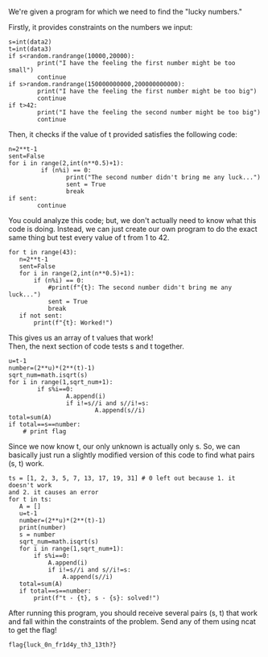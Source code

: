 We're given a program for which we need to find the "lucky numbers."

Firstly, it provides constraints on the numbers we input:

```  
s=int(data2)  
t=int(data3)  
if s<random.randrange(10000,20000):  
		print("I have the feeling the first number might be too small")  
		continue  
if s>random.randrange(150000000000,200000000000):  
		print("I have the feeling the first number might be too big")  
		continue  
if t>42:  
		print("I have the feeling the second number might be too big")  
		continue  
```

Then, it checks if the value of t provided satisfies the following code:

```  
n=2**t-1  
sent=False  
for i in range(2,int(n**0.5)+1):  
		 if (n%i) == 0:  
				print("The second number didn't bring me any luck...")  
				sent = True  
				break  
if sent:  
		continue  
```

You could analyze this code; but, we don't actually need to know what this
code is doing. Instead, we can just create our own program to do the exact
same thing but test every value of t from 1 to 42.

```  
for t in range(43):  
   n=2**t-1  
   sent=False  
   for i in range(2,int(n**0.5)+1):  
       if (n%i) == 0:  
           #print(f"{t}: The second number didn't bring me any luck...")  
           sent = True  
           break  
   if not sent:  
       print(f"{t}: Worked!")  
```

This gives us an array of t values that work!  
Then, the next section of code tests s and t together.

```  
u=t-1  
number=(2**u)*(2**(t)-1)  
sqrt_num=math.isqrt(s)  
for i in range(1,sqrt_num+1):  
		if s%i==0:  
				A.append(i)  
				if i!=s//i and s//i!=s:  
						A.append(s//i)        
total=sum(A)  
if total==s==number:  
	# print flag  
```

Since we now know t, our only unknown is actually only s. So, we can basically
just run a slightly modified version of this code to find what pairs (s, t)
work.

```  
ts = [1, 2, 3, 5, 7, 13, 17, 19, 31] # 0 left out because 1. it doesn't work
and 2. it causes an error  
for t in ts:  
   A = []  
   u=t-1  
   number=(2**u)*(2**(t)-1)  
   print(number)  
   s = number  
   sqrt_num=math.isqrt(s)  
   for i in range(1,sqrt_num+1):  
       if s%i==0:  
           A.append(i)  
           if i!=s//i and s//i!=s:  
               A.append(s//i)        
   total=sum(A)  
   if total==s==number:  
       print(f"t - {t}, s - {s}: solved!")  
```

After running this program, you should receive several pairs (s, t) that work
and fall within the constraints of the problem. Send any of them using ncat to
get the flag!

	flag{luck_0n_fr1d4y_th3_13th?}
